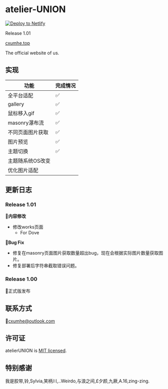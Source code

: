 # atelier-UNION

<a href="https://app.netlify.com/start/deploy?repository=https://github.com/slorber/docusaurus-starter"><img src="https://www.netlify.com/img/deploy/button.svg" alt="Deploy to Netlify"></a>

Release 1.01

[cxumhe.top](https://cxumhe.top)

The official website of us.
## 实现

|功能|完成情况|
|-|-|
|全平台适配|✅|
|gallery|✅|
|鼠标移入gif|✅|
|masonry瀑布流|✅|
|不同页面图片获取|✅|
|图片预览|✅|
|主题切换|✅|
|主题随系统OS改变||
|优化图片适配||


## 更新日志

### Release 1.01
📜**内容修改**
- 修改works页面
    - For Dove

🐛**Bug Fix**
- 修复在masonry页面图片获取数量超出bug，现在会根据实际图片数量获取图片。
- 修复部署后字符串截取错误问题。
### Release 1.00

🎉正式版发布
## 联系方式

📧cxumhe@outlook.com

## 许可证
atelierUNION is [MIT licensed](./LICENSE).
## 特别感谢

我是胶带,铃,Sylvia,笑柄川,..Weirdo,与浪之间,£夕颜,九厥,A.16,zing-zing.